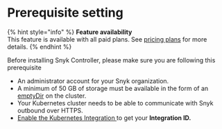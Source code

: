 # Prerequisite setting

{% hint style="info" %}
**Feature availability**\
This feature is available with all paid plans. See [pricing plans](https://snyk.io/plans/) for more details.
{% endhint %}

Before installing Snyk Controller, please make sure you are following this prerequisite

* An administrator account for your Snyk organization.
* A minimum of 50 GB of storage must be available in the form of an [emptyDir](https://kubernetes.io/docs/concepts/storage/volumes/#emptydir) on the cluster.&#x20;
* Your Kubernetes cluster needs to be able to communicate with Snyk outbound over HTTPS.
* [Enable the Kubernetes Integration ](../kubernetes-integration-overview/viewing-your-kubernetes-integration-settings.md)to get your **Integration ID.**
